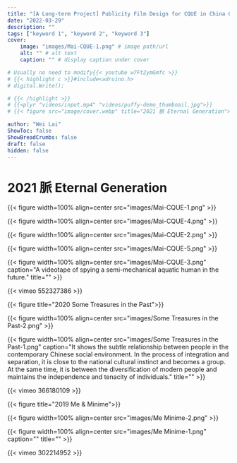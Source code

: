 ```yaml
---
title: "[A Long-term Project] Publicity Film Design for CQUE in China Graduate Fashion Week 2017-2022"
date: "2022-03-29"
description: ""
tags: ["keyword 1", "keyword 2", "keyword 3"]
cover:
    image: "images/Mai-CQUE-1.png" # image path/url
    alt: "" # alt text
    caption: "" # display caption under cover

# Usually no need to modify{{< youtube w7Ft2ymGmfc >}}
# {{< highlight c >}}#include<adruino.h>
# digital.Write();

# {{< /highlight >}}
# {{<plyr "videos/input.mp4" "videos/puffy-demo_thumbnail.jpg">}}
# {{< figure src="image/cover.webp" title="2021 脈 Eternal Generation">}}

author: "Wei Lai"
ShowToc: false
ShowBreadCrumbs: false
draft: false
hidden: false
---
```


# 2021 脈 Eternal Generation

{{< figure width=100% align=center src="images/Mai-CQUE-1.png"  >}}

{{< figure width=100% align=center src="images/Mai-CQUE-4.png"  >}}

{{< figure width=100% align=center src="images/Mai-CQUE-2.png"  >}}

{{< figure width=100% align=center src="images/Mai-CQUE-5.png"  >}}

{{< figure width=100% align=center src="images/Mai-CQUE-3.png" caption="A videotape of spying a semi-mechanical aquatic human in the future." title="" >}}

{{< vimeo 552327386 >}}

{{< figure title="2020 Some Treasures in the Past">}}

{{< figure width=100% align=center src="images/Some Treasures in the Past-2.png"  >}}

{{< figure width=100% align=center src="images/Some Treasures in the Past-1.png" caption="It shows the subtle relationship between people in the contemporary Chinese social environment. In the process of integration and separation, it is close to the national cultural instinct and becomes a group. At the same time, it is between the diversification of modern people and maintains the independence and tenacity of individuals." title="" >}}

{{< vimeo 366180109 >}}

{{< figure title="2019 Me & Minime">}}

{{< figure width=100% align=center src="images/Me Minime-2.png"  >}}

{{< figure width=100% align=center src="images/Me Minime-1.png" caption="" title="" >}}

{{< vimeo 302214952 >}}